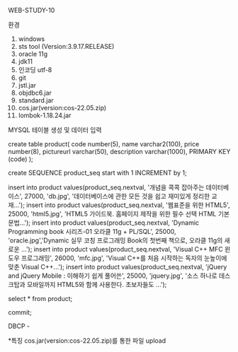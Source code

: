 WEB-STUDY-10

환경
1. windows
2. sts tool (Version:3.9.17.RELEASE)
3. oracle 11g
4. jdk11
5. 인코딩 utf-8
6. git
7. jstl.jar
8. objdbc6.jar
9. standard.jar
10. cos.jar(version:cos-22.05.zip)
11. lombok-1.18.24.jar


MYSQL 테이블 생성 및 데이터 입력

create table product(
    code number(5),
    name varchar2(100),
    price number(8),
    pictureurl varchar(50),
    description varchar(1000),
    PRIMARY KEY (code)
);

create SEQUENCE product_seq start with 1 INCREMENT by 1;

insert into product values(product_seq.nextval, '개념을 콕콕 잡아주는 데이터베이스', 27000, 'db.jpg', '데이터베이스에 관한 모든 것을 쉽고 재미있게 정리한 교재...');
insert into product values(product_seq.nextval, '웹표준을 위한 HTML5', 25000, 'html5.jpg', 'HTML5 가이드북. 홈페이지 제작을 위한 필수 선택 HTML 기본 문법...');
insert into product values(product_seq.nextval, 'Dynamic Programming book 시리즈-01 오라클 11g + PL/SQL', 25000, 'oracle.jpg','Dynamic 실무 코칭 프로그래밍 Book의 첫번째 책으로, 오라클 11g의 새로운 ...');
insert into product values(product_seq.nextval, 'Visual C++ MFC 윈도우 프로그래밍', 26000, 'mfc.jpg', 'Visual C++를 처음 시작하는 독자의 눈높이에 맞춘 Visual C++...');
insert into product values(product_seq.nextval, 'jQuery and jQuery Mobile : 이해하기 쉽게 풀어쓴', 25000, 'jquery.jpg', '소스 하나로 데스크탑과 모바일까지 HTML5와 함께 사용한다. 초보자들도 ...');

select * from product;

commit;

DBCP - 
<Resource auth="Container"
	driverClassName="oracle.jdbc.OracleDriver" maxIdle="10"
	maxTotal="20" maxWaitMillis="-1" name="jdbc/myoracle"
	password="tiger" type="javax.sql.DataSource"
	url="jdbc:oracle:thin:@127.0.0.1:1521:xe" username="scott" />
</Context>


*특징
cos.jar(version:cos-22.05.zip)를 통한 파일 upload





